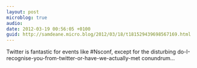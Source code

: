 ```yaml
---
layout: post
microblog: true
audio: 
date: 2012-03-19 00:56:05 +0100
guid: http://samdeane.micro.blog/2012/03/18/t181529439698567169.html
---
```

Twitter is fantastic for events like #Nsconf, except for the disturbing do-I-recognise-you-from-twitter-or-have-we-actually-met conundrum...
